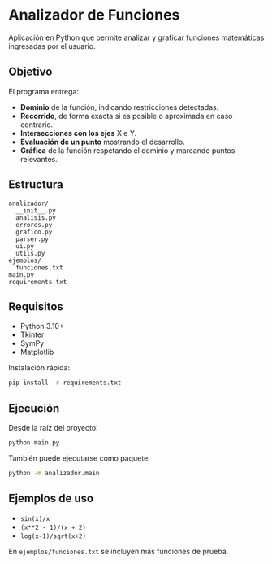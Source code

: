 # Analizador de Funciones

Aplicación en Python que permite analizar y graficar funciones matemáticas ingresadas por el usuario.  

## Objetivo

El programa entrega:
- **Dominio** de la función, indicando restricciones detectadas.  
- **Recorrido**, de forma exacta si es posible o aproximada en caso contrario.  
- **Intersecciones con los ejes** X e Y.  
- **Evaluación de un punto** mostrando el desarrollo.  
- **Gráfica** de la función respetando el dominio y marcando puntos relevantes.  

## Estructura

```
analizador/
  __init__.py
  analisis.py
  errores.py
  grafico.py
  parser.py
  ui.py
  utils.py
ejemplos/
  funciones.txt
main.py
requirements.txt
```

## Requisitos

- Python 3.10+  
- Tkinter  
- SymPy  
- Matplotlib  

Instalación rápida:  
```bash
pip install -r requirements.txt
```

## Ejecución

Desde la raíz del proyecto:  
```bash
python main.py
```

También puede ejecutarse como paquete:  
```bash
python -m analizador.main
```

## Ejemplos de uso

- `sin(x)/x`  
- `(x**2 - 1)/(x + 2)`  
- `log(x-1)/sqrt(x+2)`  

En `ejemplos/funciones.txt` se incluyen más funciones de prueba.  
